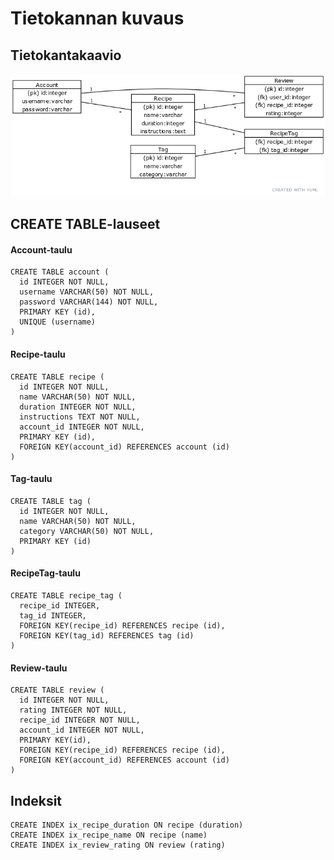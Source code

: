 # Tietokannan kuvaus

## Tietokantakaavio
![Tietokantakaavio](https://github.com/JakeKallioniemi/reseptitietokanta/blob/master/documentation/final_diagram.png)

## CREATE TABLE-lauseet

#### Account-taulu
```
CREATE TABLE account (
  id INTEGER NOT NULL,
  username VARCHAR(50) NOT NULL,
  password VARCHAR(144) NOT NULL,
  PRIMARY KEY (id),
  UNIQUE (username)
)
```
#### Recipe-taulu
```
CREATE TABLE recipe (
  id INTEGER NOT NULL,
  name VARCHAR(50) NOT NULL,
  duration INTEGER NOT NULL,
  instructions TEXT NOT NULL,
  account_id INTEGER NOT NULL,
  PRIMARY KEY (id),
  FOREIGN KEY(account_id) REFERENCES account (id)
)
```
#### Tag-taulu
```
CREATE TABLE tag (
  id INTEGER NOT NULL,
  name VARCHAR(50) NOT NULL,
  category VARCHAR(50) NOT NULL,
  PRIMARY KEY (id)
)
```
#### RecipeTag-taulu
```
CREATE TABLE recipe_tag (
  recipe_id INTEGER,
  tag_id INTEGER,
  FOREIGN KEY(recipe_id) REFERENCES recipe (id),
  FOREIGN KEY(tag_id) REFERENCES tag (id)
)
```
#### Review-taulu
```
CREATE TABLE review (
  id INTEGER NOT NULL,
  rating INTEGER NOT NULL,
  recipe_id INTEGER NOT NULL,
  account_id INTEGER NOT NULL,
  PRIMARY KEY(id),
  FOREIGN KEY(recipe_id) REFERENCES recipe (id),
  FOREIGN KEY(account_id) REFERENCES account (id)
)
```
## Indeksit

```
CREATE INDEX ix_recipe_duration ON recipe (duration)
CREATE INDEX ix_recipe_name ON recipe (name)
CREATE INDEX ix_review_rating ON review (rating)
```
